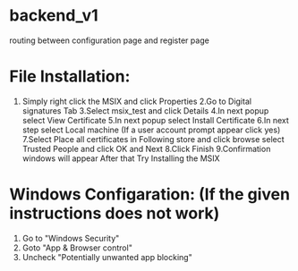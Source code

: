 # backend_v1
routing between configuration page and register page

# File Installation:
  1. Simply right click the MSIX and click Properties
  2.Go to Digital signatures Tab
  3.Select msix_test and click Details
  4.In next popup select View Certificate
  5.In next popup select Install Certificate
  6.In next step select Local machine (If a user account prompt appear click yes)
  7.Select Place all certificates in Following store and click browse select Trusted People and click OK and Next
  8.Click Finish
  9.Confirmation windows will appear After that Try Installing the MSIX
  
  # Windows Configaration: (If the given instructions does not work)
  1. Go to "Windows Security"
  2. Goto "App & Browser control"
  3. Uncheck "Potentially unwanted app blocking"
